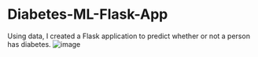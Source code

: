 # Diabetes-ML-Flask-App
Using data, I created a Flask application to predict whether or not a person has diabetes. 
![image](https://user-images.githubusercontent.com/92960387/194311829-cbc5735a-89e8-4e7c-9cf1-8eb215cceeaa.png)
